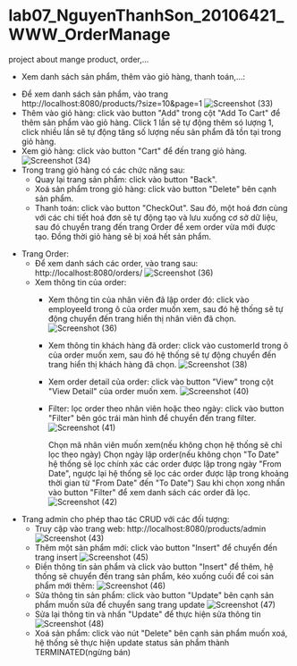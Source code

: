 # lab07_NguyenThanhSon_20106421_WWW_OrderManage
project about mange product, order,...

-  Xem danh sách sản phẩm, thêm vào giỏ hàng, thanh toán,...:
  +  Để xem danh sách sản phẩm, vào trang http://localhost:8080/products/?size=10&page=1
    ![Screenshot (33)](https://github.com/son1105/lab07_NguyenThanhSon_20106421_WWW_OrderManage/assets/115455297/adbabcf7-b9cf-4700-8bf7-71dbeb3470f1)
  +  Thêm vào giỏ hàng: click vào button "Add" trong cột "Add To Cart" để thêm sản phẩm vào giỏ hàng. Click 1 lần sẽ tự động thêm só lượng 1,
    click nhiều lần sẽ tự động tăng số lượng nếu sản phẩm đã tồn tại trong giỏ hàng.
  +  Xem giỏ hàng: click vào button "Cart" để đến trang giỏ hàng.
    ![Screenshot (34)](https://github.com/son1105/lab07_NguyenThanhSon_20106421_WWW_OrderManage/assets/115455297/8bcb734a-af50-4596-8c47-a736c2e8704c)
  + Trong trang giỏ hàng có các chức năng sau:
      * Quay lại trang sản phẩm: click vào button "Back".
      * Xoá sản phẩm trong giỏ hàng: click vào button "Delete" bên cạnh sản phẩm.
      * Thanh toán: click vào button "CheckOut". Sau đó, một hoá đơn cùng với các chi tiết hoá đơn sẽ tự động tạo và lưu xuống cơ sở dữ liệu,
        sau đó chuyển trang đến trang Order để xem order vừa mới được tạo. Đồng thời giỏ hàng sẽ bị xoá hết sản phẩm.
- Trang Order:
  +  Để xem danh sách các order, vào trang sau: http://localhost:8080/orders/
    ![Screenshot (36)](https://github.com/son1105/lab07_NguyenThanhSon_20106421_WWW_OrderManage/assets/115455297/cf4b4aaf-4d0f-43c2-8c21-ed687eeca7a6)
  + Xem thông tin của order:
      * Xem thông tin của nhân viên đã lập order đó: click vào employeeId trong ô của order muốn xem, sau đó hệ thống sẽ tự động chuyển đến trang hiển thị nhân viên đã chọn.
        ![Screenshot (36)](https://github.com/son1105/lab07_NguyenThanhSon_20106421_WWW_OrderManage/assets/115455297/e5dde1d1-5c3d-4eef-9ede-cac295bd1a6f)

      * Xem thông tin khách hàng đã order: click vào customerId trong ô của order muốn xem, sau đó hệ thống sẽ tự động chuyển đến trang hiển thị khách hàng đã chọn.
        ![Screenshot (38)](https://github.com/son1105/lab07_NguyenThanhSon_20106421_WWW_OrderManage/assets/115455297/4fa0fb02-f2e6-4797-9643-fd55a5924f5b)

      * Xem order detail của order: click vào button "View" trong cột "View Detail" của order muốn xem.
        ![Screenshot (40)](https://github.com/son1105/lab07_NguyenThanhSon_20106421_WWW_OrderManage/assets/115455297/06455bda-bc7b-4480-9f45-ab34372c97f1)

      * Filter: lọc order theo nhân viên hoặc theo ngày: click vào button "Filter" bên góc trái màn hình để chuyển đến trang filter.
        ![Screenshot (41)](https://github.com/son1105/lab07_NguyenThanhSon_20106421_WWW_OrderManage/assets/115455297/b0aa53d0-a6bd-4aaa-a84f-a98279d27c95)

        Chọn mã nhân viên muốn xem(nếu không chọn hệ thống sẽ chỉ lọc theo ngày)
        Chọn ngày lập order(nếu không chọn "To Date" hệ thống sẽ lọc chính xác các order được lập trong ngày "From Date",
        ngược lại hệ thống sẽ lọc các order được lập trong khoảng thời gian từ "From Date" đến "To Date")
        Sau khi chọn xong nhấn vào button "Filter" để xem danh sách các order đã lọc.
        ![Screenshot (42)](https://github.com/son1105/lab07_NguyenThanhSon_20106421_WWW_OrderManage/assets/115455297/44412d94-5f8b-4be6-94b8-956f55aacaed)
- Trang admin cho phép thao tác CRUD với các đối tượng:
  +  Truy cập vào trang web: http://localhost:8080/products/admin
    ![Screenshot (43)](https://github.com/son1105/lab07_NguyenThanhSon_20106421_WWW_OrderManage/assets/115455297/e49c26e4-f278-42e1-bde4-64c420348f0d)
  + Thêm một sản phẩm mới: click vào button "Insert" để chuyển đến trang insert
    ![Screenshot (45)](https://github.com/son1105/lab07_NguyenThanhSon_20106421_WWW_OrderManage/assets/115455297/3127c6a4-fb18-489b-a97a-6def731c510e)
  + Điền thông tin sản phẩm và click vào button "Insert" để thêm, hệ thống sẽ chuyển đến trang sản phẩm, kéo xuống cuối để coi sản phẩm mới thêm:
    ![Screenshot (46)](https://github.com/son1105/lab07_NguyenThanhSon_20106421_WWW_OrderManage/assets/115455297/f657394a-2c4f-47a0-9e7f-2c2609ddfac2)
  + Sửa thông tin sản phẩm: click vào button "Update" bên cạnh sản phẩm muốn sửa để chuyển sang trang update
    ![Screenshot (47)](https://github.com/son1105/lab07_NguyenThanhSon_20106421_WWW_OrderManage/assets/115455297/fa4307c5-8ca6-42a5-9737-34b44a2a2ce7)
  + Sửa lại thông tin và nhấn "Update" để thực hiện sửa thông tin
    ![Screenshot (48)](https://github.com/son1105/lab07_NguyenThanhSon_20106421_WWW_OrderManage/assets/115455297/3070b43a-8916-4e2e-aab1-684f3585164a)
  + Xoá sản phẩm: click vào nút "Delete" bên cạnh sản phẩm muốn xoá, hệ thống sẽ thực hiện update status sản phẩm thành TERMINATED(ngừng bán)




        

